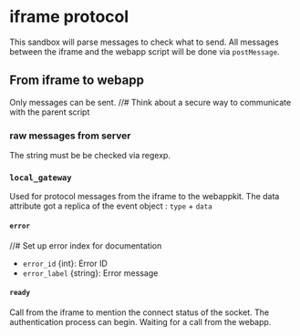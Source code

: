 # iframe protocol

This sandbox will parse messages to check what to send. All messages between the iframe and the webapp script will be done via `postMessage`.

## From iframe to webapp

Only messages can be sent.
//# Think about a secure way to communicate with the parent script


### raw messages from server

The string must be be checked via regexp.

### `local_gateway`

Used for protocol messages from the iframe to the webappkit.
The data attribute got a replica of the event object : `type` + `data`

#### `error`

//# Set up error index for documentation
- `error_id` {int}: Error ID
- `error_label` {string}: Error message

#### `ready`

Call from the iframe to mention the connect status of the socket. The authentication process can begin. Waiting for a call from the webapp.
